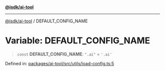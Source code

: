 [**@isdk/ai-tool**](../README.md)

***

[@isdk/ai-tool](../globals.md) / DEFAULT\_CONFIG\_NAME

# Variable: DEFAULT\_CONFIG\_NAME

> `const` **DEFAULT\_CONFIG\_NAME**: `".ai"` = `'.ai'`

Defined in: [packages/ai-tool/src/utils/load-config.ts:5](https://github.com/isdk/ai-tool.js/blob/c084189f913fb955b91b492de68bd07ce78f8c82/src/utils/load-config.ts#L5)
